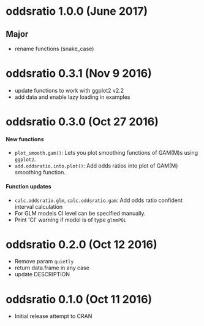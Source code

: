 # oddsratio 1.0.0 (June 2017)

## Major
  * rename functions (snake_case)

# oddsratio 0.3.1 (Nov 9 2016)

* update functions to work with ggplot2 v2.2
* add data and enable lazy loading in examples

# oddsratio 0.3.0 (Oct 27 2016)

#### New functions
* `plot_smooth.gam()`: Lets you plot smoothing functions of GAM(M)s using `ggplot2`.
* `add.oddsratio.into.plot()`: Add odds ratios into plot of GAM(M) smoothing function.

#### Function updates
* `calc.oddsratio.glm`, `calc.oddsratio.gam`: Add odds ratio confident interval calculation 
* For GLM models CI level can be specified manually.
* Print 'CI' warning if model is of type `glmmPQL`

# oddsratio 0.2.0 (Oct 12 2016)

* Remove param `quietly`
* return data.frame in any case
* update DESCRIPTION

# oddsratio 0.1.0 (Oct 11 2016)

* Initial release attempt to CRAN